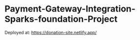 # Payment-Gateway-Integration-Sparks-foundation-Project

Deployed at:
https://donation-site.netlify.app/
